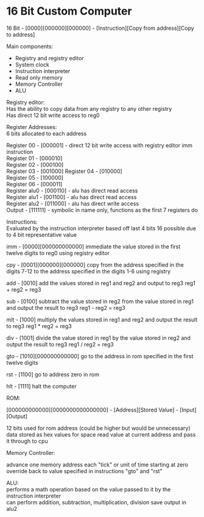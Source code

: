# 16 Bit Custom Computer

16 Bit - [0000][000000][000000] - [Instruction][Copy from address][Copy to address]

Main components:
 - Registry and registry editor
 - System clock   
 - Instruction interpreter
 - Read only memory 
 - Memory Controller
 - ALU
   

Registry editor:  
Has the ability to copy data from any registry to any other registry   
Has direct 12 bit write access to reg0

Register Addresses:  
6 bits allocated to each address

Register 00 - [000001] - direct 12 bit write access with registry editor imm instruction  
Register 01 - [000010]  
Register 02 - [000100]  
Register 03 - [001000] 
Register 04 - [010000]  
Register 05 - [100000]  
Register 06 - [000011]  
Register alu0 - [000110] - alu has direct read access   
Register alu1 - [001100] - alu has direct read access  
Register alu2 - [011000] - alu has direct write access   
Output - [111111] - symbolic in name only, functions as the first 7 registers do 

Instructions:  
Evaluated by the instruction interpreter based off last 4 bits
16 possible due to 4 bit representative value

imm - [0000][000000000000]
immediate the value stored in the first twelve digits to reg0 using registry editor

cpy - [0001][000000][000000]
copy from the address specified in the digits 7-12 to the address specified in the digits 1-6 using registry

add - [0010]
add the values stored in reg1 and reg2 and output to reg3
reg1 + reg2 = reg3

sub - [0100]
subtract the value stored in reg2 from the value stored in reg1 and output the result to reg3
reg1 - reg2 = reg3

mlt - [1000]
multiply the values stored in reg1 and reg2 and output the result to reg3
reg1 * reg2 = reg3

div - [1001]
divide the value stored in reg1 by the value stored in reg2 and output the result to reg3
reg1 / reg2 = reg3

gto - [1010][000000000000]
go to the address in rom specified in the first twelve digits

rst - [1100]
go to address zero in rom

hlt - [1111]
halt the computer

ROM:  

[000000000000][0000000000000000] - [Address][Stored Value] - [Input][Output] 

12 bits used for rom address (could be higher but would be unnecessary)
data stored as hex values for space
read value at current address and pass it through to cpu   

Memory Controller:

advance one memory address each "tick" or unit of time starting at zero   
override back to value specified in instructions "gto" and "rst"   

ALU:  
performs a math operation based on the value passed to it by the instruction interpreter   
can perform addition, subtraction, multiplication, division
save output in alu2
